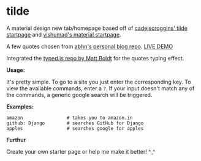 # tilde

A material design new tab/homepage based off of [cadejscroggins' tilde startpage](https://cadejscroggins.github.io/tilde/) and [vishumad's material startpage](https://www.github.com/vishnumad/material-tilde).

A few quotes chosen from [abhn's personal blog repo](https://github.com/abhn/abhn.github.io).
[LIVE DEMO](http://darth-dodo.github.io/tilde/)

Integrated the [typed.js repo by Matt Boldt](https://github.com/mattboldt/typed.js) for the quotes typing effect.

**Usage:**

It's pretty simple. To go to a site you just enter the corresponding key. To view the available commands, enter a `?`. If your input doesn't match any of the commands, a generic google search will be triggered.

**Examples:**

```
amazon                # takes you to amazon.in
github: Django        # searches GitHub for Django
apples                # searches google for apples
```
**Furthur**

Create your own starter page or help me make it better! ^_^